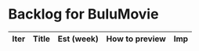 # Backlog for BuluMovie

| Iter | Title | Est (week) | How to preview | Imp |
|------|:---:|:----------:|----------------|------|
